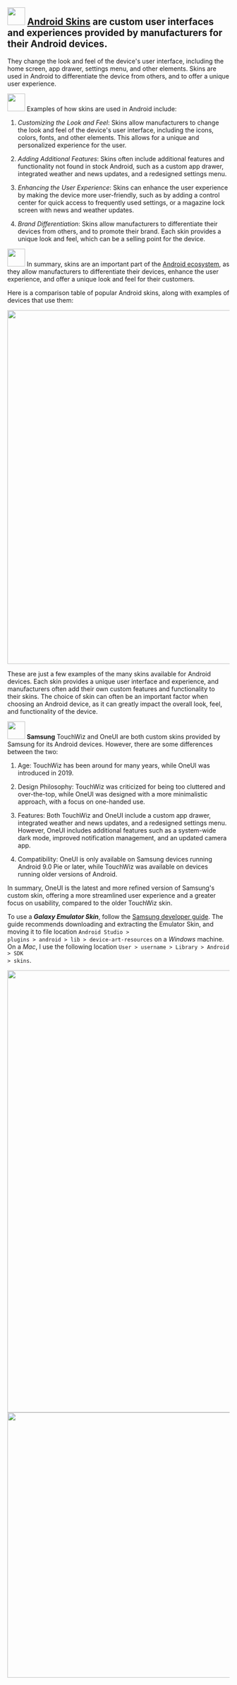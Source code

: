 ## <img src="https://user-images.githubusercontent.com/70295997/216798842-ec6c33fa-11e8-4124-bf76-69e230576506.png" width=40> [Android Skins](https://www.igyaan.in/178079/android-skins-different-companies/) are custom user interfaces and experiences provided by manufacturers for their Android devices. 

They change the look and feel of the device's user interface, including the home screen, app drawer, settings menu, and other elements. Skins are used in Android to differentiate the device from others, and to offer a unique user experience.

<img src="https://user-images.githubusercontent.com/70295997/216798884-bc51025b-856d-45ff-a66d-6736a516ee4e.png" width=40> Examples of how skins are used in Android include:

1. _Customizing the Look and Feel_: Skins allow manufacturers to change the look and feel of the device's user interface, including the icons, colors, fonts, and other elements. This allows for a unique and personalized experience for the user.

2. _Adding Additional Features_: Skins often include additional features and functionality not found in stock Android, such as a custom app drawer, integrated weather and news updates, and a redesigned settings menu.

3. _Enhancing the User Experience_: Skins can enhance the user experience by making the device more user-friendly, such as by adding a control center for quick access to frequently used settings, or a magazine lock screen with news and weather updates.

4. _Brand Differentiation_: Skins allow manufacturers to differentiate their devices from others, and to promote their brand. Each skin provides a unique look and feel, which can be a selling point for the device.

<img src="https://user-images.githubusercontent.com/70295997/216798947-0e27bc96-dfee-40fd-b3e2-6ab2bb5544fb.png" width=40> In summary, skins are an important part of the [Android ecosystem](https://github.com/lana-20/android_architecture), as they allow manufacturers to differentiate their devices, enhance the user experience, and offer a unique look and feel for their customers.

Here is a comparison table of popular Android skins, along with examples of devices that use them:

<img width="800" src="https://user-images.githubusercontent.com/70295997/216798724-0960bbf9-bdcc-4306-a428-8d3106085e7d.png">

These are just a few examples of the many skins available for Android devices. Each skin provides a unique user interface and experience, and manufacturers often add their own custom features and functionality to their skins. The choice of skin can often be an important factor when choosing an Android device, as it can greatly impact the overall look, feel, and functionality of the device.


<img src="https://user-images.githubusercontent.com/70295997/216798992-3da80dbc-3b04-4169-a81a-a0e68a2aa9b1.png" width=40> __Samsung__ TouchWiz and OneUI are both custom skins provided by Samsung for its Android devices. However, there are some differences between the two:

1. Age: TouchWiz has been around for many years, while OneUI was introduced in 2019.

2. Design Philosophy: TouchWiz was criticized for being too cluttered and over-the-top, while OneUI was designed with a more minimalistic approach, with a focus on one-handed use.

3. Features: Both TouchWiz and OneUI include a custom app drawer, integrated weather and news updates, and a redesigned settings menu. However, OneUI includes additional features such as a system-wide dark mode, improved notification management, and an updated camera app.

4. Compatibility: OneUI is only available on Samsung devices running Android 9.0 Pie or later, while TouchWiz was available on devices running older versions of Android.

In summary, OneUI is the latest and more refined version of Samsung's custom skin, offering a more streamlined user experience and a greater focus on usability, compared to the older TouchWiz skin.

To use a ***Galaxy Emulator Skin***, follow the [Samsung developer guide](https://developer.samsung.com/galaxy-emulator-skin/guide.html). The guide recommends downloading and extracting the Emulator Skin, and moving it to file location <code>Android Studio > plugins > android > lib > device-art-resources</code> on a *Windows* machine. On a *Mac*, I use the following location <code>User > username > Library > Android > SDK > skins</code>.

<img width="1000" src="https://user-images.githubusercontent.com/70295997/222870727-4af3ee5b-66c0-4454-a1ba-83f3d27b53ae.png">

<img width="600" src="https://user-images.githubusercontent.com/70295997/222869825-3d0ecae8-004d-46b2-b8c9-82b6a5026000.png">


